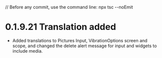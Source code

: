 // Before any commit, use the command line: npx tsc --noEmit

# 0.1.9.21 Translation added

- Added translations to Pictures Input, VibrationOptions screen and scope, and changed the delete alert message for input and widgets to include media.